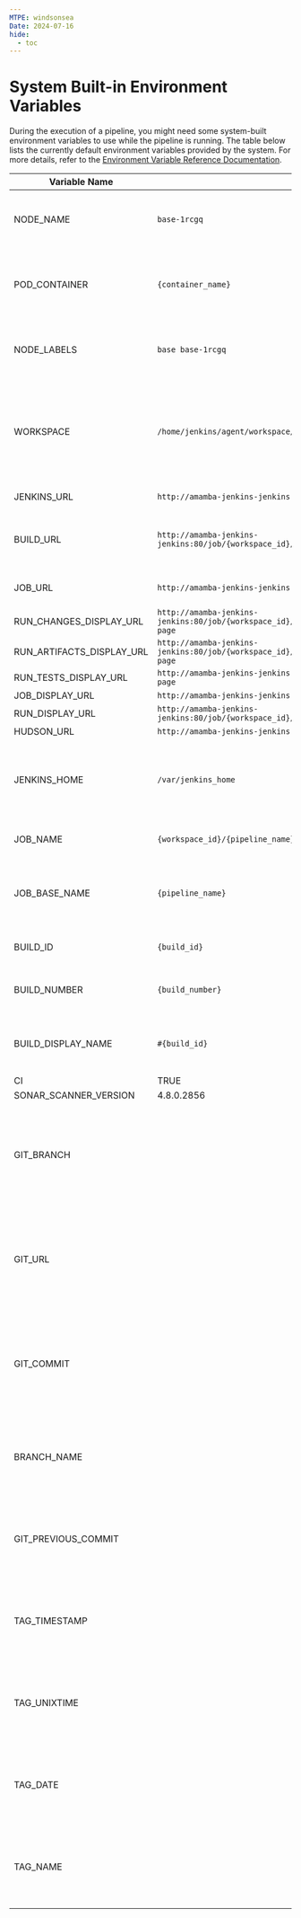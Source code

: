 ```yaml
---
MTPE: windsonsea
Date: 2024-07-16
hide:
  - toc
---
```


# System Built-in Environment Variables

During the execution of a pipeline, you might need some system-built environment variables to use
while the pipeline is running. The table below lists the currently default environment variables
provided by the system. For more details, refer to the [Environment Variable Reference Documentation](./pipeline-syntax.md).

| Variable Name | Default Value | Description |
| ------------- | ------------- | ----------- |
| NODE_NAME | `base-1rcgq` | The name of the pod currently executing the build |
| POD_CONTAINER | `{container_name}` | The name of the container currently used for the build |
| NODE_LABELS | `base base-1rcgq` | List of labels assigned to the build node |
| WORKSPACE | `/home/jenkins/agent/workspace/{workspace_id}/{pipeline_name}` | The absolute path of the directory allocated as a workspace for the build |
| JENKINS_URL | `http://amamba-jenkins-jenkins:80/` | The URL of Jenkins |
| BUILD_URL | `http://amamba-jenkins-jenkins:80/job/{workspace_id}/job/{pipeline_name}/{build_id}/` | The URL of this pipeline build record |
| JOB_URL | `http://amamba-jenkins-jenkins:80/job/{workspace_id}/job/{pipeline_name}` | The URL of this pipeline |
| RUN_CHANGES_DISPLAY_URL | `http://amamba-jenkins-jenkins:80/job/{workspace_id}/job/{pipeline_name}/{build_id}/display/redirect?page` | |
| RUN_ARTIFACTS_DISPLAY_URL | `http://amamba-jenkins-jenkins:80/job/{workspace_id}/job/{pipeline_name}/{build_id}/display/redirect?page` | |
| RUN_TESTS_DISPLAY_URL | `http://amamba-jenkins-jenkins:80/job/2/job/loooooong-log/12/display/redirect?page` | |
| JOB_DISPLAY_URL | `http://amamba-jenkins-jenkins:80/job/2/job/loooooong-log/display/redirect` | |
| RUN_DISPLAY_URL | `http://amamba-jenkins-jenkins:80/job/{workspace_id}/job/{pipeline_name}/{build_id}/display/redirect` | |
| HUDSON_URL | `http://amamba-jenkins-jenkins:80/` | |
| JENKINS_HOME | `/var/jenkins_home` | The absolute path of the directory where Jenkins stores data |
| JOB_NAME | `{workspace_id}/{pipeline_name}` | The name of the pipeline |
| JOB_BASE_NAME | `{pipeline_name}` | The short name of the pipeline, omitting the workspace ID |
| BUILD_ID | `{build_id}` | The current build record ID |
| BUILD_NUMBER | `{build_number}` | The current build record version |
| BUILD_DISPLAY_NAME | `#{build_id}` | The display name of the current build record |
| CI | TRUE | |
| SONAR_SCANNER_VERSION | 4.8.0.2856 | |
| GIT_BRANCH | | Present when the pipeline is created based on a repository Jenkinsfile or multi-branch |
| GIT_URL | | Present when the pipeline is created based on a repository Jenkinsfile or multi-branch |
| GIT_COMMIT | | Present when the pipeline is created based on a repository Jenkinsfile or multi-branch |
| BRANCH_NAME | | Present when the pipeline is created based on a multi-branch |
| GIT_PREVIOUS_COMMIT | | Present when the pipeline is created based on a multi-branch |
| TAG_TIMESTAMP | | Present when the pipeline is created based on a multi-branch |
| TAG_UNIXTIME | | Present when the pipeline is created based on a multi-branch |
| TAG_DATE | | Present when the pipeline is created based on a multi-branch |
| TAG_NAME | | Present when the pipeline is created based on a multi-branch |
